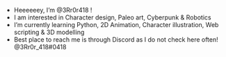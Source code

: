 -  Heeeeeey, I’m @3Rr0r418 !
-  I am interested in Character design, Paleo art, Cyberpunk & Robotics
-  I’m currently learning Python, 2D Animation, Character illustration, Web scripting & 3D modelling
-  Best place to reach me is through Discord as I do not check here often! @3Rr0r_418#0418

<!---
3Rr0r418/3Rr0r418 is a ✨ special ✨ repository because its `README.md` (this file) appears on your GitHub profile.
You can click the Preview link to take a look at your changes.
--->
